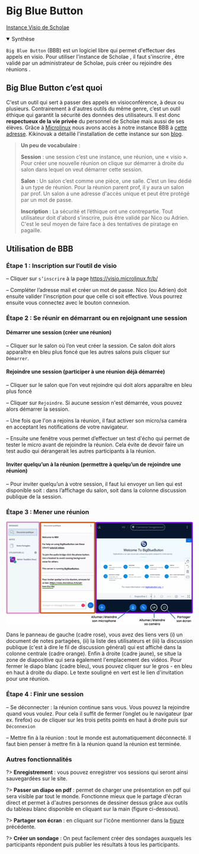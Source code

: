 # Big Blue Button
<div class='btn-vide'>

[<i class="fa fa-external-link" aria-hidden="true"></i> Instance Visio de Scholae](https://visio.microlinux.fr/b)

</div>

<details open>

<summary>Synthèse</i></summary>

`Big Blue Button` (BBB) est un logiciel libre qui permet d'effectuer des appels en visio. Pour utiliser l'instance de Scholae [<i class="fa fa-external-link" aria-hidden="true"></i>](https://visio.microlinux.fr/b), il faut s'inscrire [<i class="fa fa-question-circle-o" aria-hidden="true"></i>](#Étape-1-inscription-sur-loutil-de-visio), être validé par un administrateur de Scholae, puis créer ou rejoindre des réunions [<i class="fa fa-question-circle-o" aria-hidden="true"></i>](Étape-2-se-réunir-en-démarrant-ou-en-rejoignant-une-session). 

</details>



## Big Blue Button c’est quoi

C'est un outil qui sert à passer des appels en visioconférence, à deux ou plusieurs. Contrairement à d'autres outils du même genre, c’est un outil éthique qui garantit la sécurité des données des utilisateurs. Il est donc **respectueux de la vie privée** du personnel de Scholae mais aussi de ses élèves. Grâce à [Microlinux](https://microlinux.fr/) nous avons accès à notre instance BBB à [cette adresse](https://visio.microlinux.fr/b). Kikinovak a détaillé l'installation de cette instance sur son [blog](https://blog.microlinux.fr/bigbluebutton/).

<blockquote>

**Un peu de vocabulaire** : 

**Session** : une session c’est une instance, une réunion, une « visio ». Pour créer une nouvelle réunion on clique sur démarrer à droite du salon dans lequel on veut démarrer cette session.

**Salon** : Un salon c’est comme une pièce, une salle. C’est un lieu dédié à un type de réunion. Pour la réunion parent prof, il y aura un salon par prof. Un salon a une adresse d'accès unique et peut être protégé par un mot de passe.

**Inscription** : La sécurité et l’éthique ont une contrepartie. Tout utilisateur doit d'abord s'inscrire, puis être validé par Nico ou Adrien. C'est le seul moyen de faire face à des tentatives de piratage en pagaille. 

</blockquote>

## Utilisation de BBB

### Étape 1 : Inscription sur l’outil de visio

– Cliquer sur `s’inscrire` à la page https://visio.microlinux.fr/b/

– Compléter l’adresse mail et créer un mot de passe. Nico (ou Adrien) doit ensuite valider l’inscription pour que celle ci soit effective. Vous pourrez ensuite vous connectez avec le bouton connexion.

### Étape 2 : Se réunir en démarrant ou en rejoignant une session

#### Démarrer une session (créer une réunion)
– Cliquer sur le salon où l’on veut créer la session. Ce salon doit alors apparaître en bleu plus foncé que les autres salons puis cliquer sur `Démarrer`.


#### Rejoindre une session (participer à une réunion déjà démarrée)

– Cliquer sur le salon que l’on veut rejoindre qui doit alors apparaître en bleu plus foncé

– Cliquer sur `Rejoindre`. Si aucune session n'est démarrée, vous pouvez alors démarrer la session.

– Une fois que l'on a rejoins la réunion, il faut activer son micro/sa caméra en acceptant les notifications de votre navigateur.

– Ensuite une fenêtre vous permet d’effectuer un test d'écho qui permet de tester le micro avant de rejoindre la réunion. Cela évite de devoir faire un test audio qui dérangerait les autres participants à la réunion.

#### Inviter quelqu’un à la réunion (permettre à quelqu’un de rejoindre une réunion) 

– Pour inviter quelqu’un à votre session, il faut lui envoyer un lien qui est disponible soit : dans l’affichage du salon, soit dans la colonne discussion publique de la session.


### Étape 3 : Mener une réunion 

![Réunion BBB](_media/reu_bbb.webp ':id=fig_reu_bbb')

Dans le panneau de gauche (cadre rose), vous avez des liens vers (i) un document de notes partagées, (ii) la liste des utilisateurs et (iii) la discussion publique (c'est à dire le fil de discussion général) qui est affiché dans la colonne centrale (cadre orange). Enfin à droite (cadre jaune), se situe la zone de diapositive qui sera également l'emplacement des vidéos. Pour fermer le diapo blanc (cadre bleu), vous pouvez cliquer sur le gros - en bleu en haut à droite du diapo. Le texte souligné en vert est le lien d'invitation pour une réunion.


### Étape 4 : Finir une session

– Se déconnecter : la réunion continue sans vous. Vous pouvez la rejoindre quand vous voulez. Pour cela il suffit de fermer l’onglet ou le navigateur (par ex. firefox) ou de cliquer sur les trois petits points en haut à droite puis sur `Déconnexion`

– Mettre fin à la réunion : tout le monde est automatiquement déconnecté. Il faut bien penser à mettre fin à la réunion quand la réunion est terminée.
 

### Autres fonctionnalités

?> **Enregistrement** : vous pouvez enregistrer vos sessions qui seront ainsi sauvegardées sur le site. 

?> **Passer un diapo en pdf** : permet de charger une présentation en pdf qui sera visible par tout le monde. Fonctionne mieux que le partage d'écran direct et permet à d'autres personnes de dessiner dessus grâce aux outils du tableau blanc disponible en cliquant sur la main (figure ci-dessous).


?> **Partager son écran** : en cliquant sur l'icône mentionner dans la [figure](#fig_reu_bbb) précédente.


?> **Créer un sondage** : On peut facilement créer des sondages auxquels les participants répondent puis publier les résultats à tous les participants.


